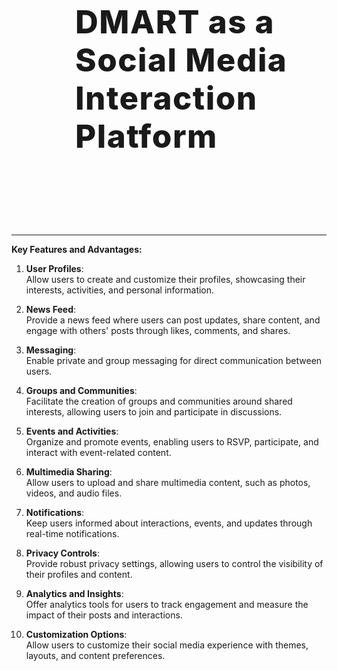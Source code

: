 <style>


.bg-img {
background-image: url('./assets/social-media.jpg');
	background-size: cover;
	width: 100%;
	height: 529px;

}

.h2, h2 {	margin-left: 2em;
	margin-top: 0em;
	padding-top: 172px;
	font-size: 51px;
	font-weight: 800;
	letter-spacing: 1.5px;

}
</style>
<div class=bg-img>
<h2> DMART as a Social Media 
<br/> Interaction Platform</h2>

</div>

---

**Key Features and Advantages:**

1. **User Profiles**:  
   Allow users to create and customize their profiles, showcasing their interests, activities, and personal information.

2. **News Feed**:  
   Provide a news feed where users can post updates, share content, and engage with others' posts through likes, comments, and shares.

3. **Messaging**:  
   Enable private and group messaging for direct communication between users.

4. **Groups and Communities**:  
   Facilitate the creation of groups and communities around shared interests, allowing users to join and participate in discussions.

5. **Events and Activities**:  
   Organize and promote events, enabling users to RSVP, participate, and interact with event-related content.

6. **Multimedia Sharing**:  
   Allow users to upload and share multimedia content, such as photos, videos, and audio files.

7. **Notifications**:  
   Keep users informed about interactions, events, and updates through real-time notifications.

8. **Privacy Controls**:  
   Provide robust privacy settings, allowing users to control the visibility of their profiles and content.

9. **Analytics and Insights**:  
   Offer analytics tools for users to track engagement and measure the impact of their posts and interactions.

10. **Customization Options**:  
    Allow users to customize their social media experience with themes, layouts, and content preferences.
